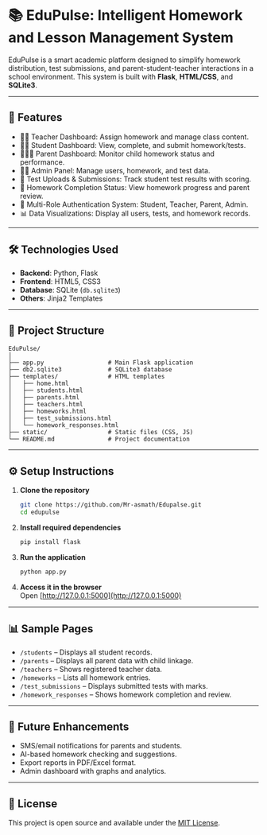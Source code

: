 # 📚 EduPulse: Intelligent Homework and Lesson Management System

EduPulse is a smart academic platform designed to simplify homework distribution, test submissions, and parent-student-teacher interactions in a school environment. This system is built with **Flask**, **HTML/CSS**, and **SQLite3**.

---

## 🚀 Features

- 👨‍🏫 Teacher Dashboard: Assign homework and manage class content.
- 👨‍🎓 Student Dashboard: View, complete, and submit homework/tests.
- 👨‍👩‍👧 Parent Dashboard: Monitor child homework status and performance.
- 🧑‍💼 Admin Panel: Manage users, homework, and test data.
- 📅 Test Uploads & Submissions: Track student test results with scoring.
- 🔄 Homework Completion Status: View homework progress and parent review.
- 🔐 Multi-Role Authentication System: Student, Teacher, Parent, Admin.
- 📊 Data Visualizations: Display all users, tests, and homework records.

---

## 🛠️ Technologies Used

- **Backend**: Python, Flask
- **Frontend**: HTML5, CSS3
- **Database**: SQLite (`db.sqlite3`)
- **Others**: Jinja2 Templates

---

## 📂 Project Structure

```
EduPulse/
│
├── app.py                  # Main Flask application
├── db2.sqlite3             # SQLite3 database
├── templates/              # HTML templates
│   ├── home.html
│   ├── students.html
│   ├── parents.html
│   ├── teachers.html
│   ├── homeworks.html
│   ├── test_submissions.html
│   └── homework_responses.html
├── static/                 # Static files (CSS, JS)
└── README.md               # Project documentation
```

---

## ⚙️ Setup Instructions

1. **Clone the repository**  
   ```bash
   git clone https://github.com/Mr-asmath/Edupalse.git
   cd edupulse
   ```

2. **Install required dependencies**  
   ```bash
   pip install flask
   ```

3. **Run the application**  
   ```bash
   python app.py
   ```

4. **Access it in the browser**  
   Open [http://127.0.0.1:5000](http://127.0.0.1:5000)

---

## 📊 Sample Pages

- `/students` – Displays all student records.
- `/parents` – Displays all parent data with child linkage.
- `/teachers` – Shows registered teacher data.
- `/homeworks` – Lists all homework entries.
- `/test_submissions` – Displays submitted tests with marks.
- `/homework_responses` – Shows homework completion and review.

---

## 📌 Future Enhancements

- SMS/email notifications for parents and students.
- AI-based homework checking and suggestions.
- Export reports in PDF/Excel format.
- Admin dashboard with graphs and analytics.

---

## 📝 License

This project is open source and available under the [MIT License](LICENSE).

